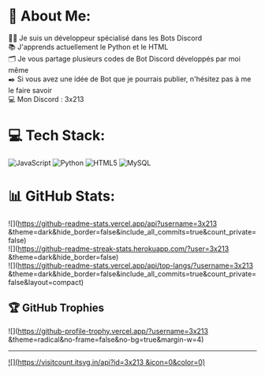 # 💫 About Me:
👨‍💻 Je suis un développeur spécialisé dans les Bots Discord<br>📚 J'apprends actuellement le Python et le HTML<br>🗂️ Je vous partage plusieurs codes de Bot Discord développés par moi même<br>✒️ Si vous avez une idée de Bot que je pourrais publier, n'hésitez pas à me le faire savoir<br>💻 Mon Discord : 3x213


# 💻 Tech Stack:
![JavaScript](https://img.shields.io/badge/javascript-%23323330.svg?style=for-the-badge&logo=javascript&logoColor=%23F7DF1E) ![Python](https://img.shields.io/badge/python-3670A0?style=for-the-badge&logo=python&logoColor=ffdd54) ![HTML5](https://img.shields.io/badge/html5-%23E34F26.svg?style=for-the-badge&logo=html5&logoColor=white) ![MySQL](https://img.shields.io/badge/mysql-%2300000f.svg?style=for-the-badge&logo=mysql&logoColor=white)
# 📊 GitHub Stats:
![](https://github-readme-stats.vercel.app/api?username=3x213 &theme=dark&hide_border=false&include_all_commits=true&count_private=false)<br/>
![](https://github-readme-streak-stats.herokuapp.com/?user=3x213 &theme=dark&hide_border=false)<br/>
![](https://github-readme-stats.vercel.app/api/top-langs/?username=3x213 &theme=dark&hide_border=false&include_all_commits=true&count_private=false&layout=compact)

## 🏆 GitHub Trophies
![](https://github-profile-trophy.vercel.app/?username=3x213 &theme=radical&no-frame=false&no-bg=true&margin-w=4)

---
[![](https://visitcount.itsvg.in/api?id=3x213 &icon=0&color=0)](https://visitcount.itsvg.in)

<!-- Proudly created with GPRM ( https://gprm.itsvg.in ) -->
